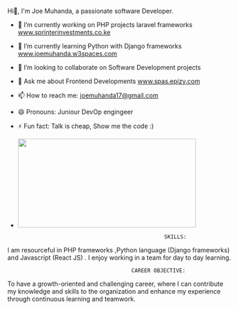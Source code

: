 
 
Hi👋, I'm Joe Muhanda, a passionate software Developer.


- 🔭 I’m currently working on PHP projects laravel frameworks www.sprinterinvestments.co.ke
- 🌱 I’m currently learning Python with Django frameworks  www.joemuhanda.w3spaces.com 
- 👯 I’m looking to collaborate on Software Development projects
- 💬 Ask me about Frontend Developments  www.spas.epizy.com
- 📫 How to reach me: joemuhanda17@gmail.com 
- 😄 Pronouns: Juniour DevOp engingeer 
- ⚡ Fun fact: Talk is cheap, Show me the code :)
- <img src="https://user-images.githubusercontent.com/88422453/206272184-7d80a158-b98c-423d-9fc3-ed8d5797e406.gif" width="400" height="200" />

                                                    SKILLS:
I am resourceful in PHP frameworks ,Python language (Django frameworks) and Javascript (React JS) . I enjoy working in a team for day to day learning.

                                           CAREER OBJECTIVE:
To have a growth-oriented and challenging career, where I can contribute my knowledge and skills to the organization and enhance my experience through continuous learning and teamwork.


